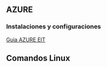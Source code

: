 ## AZURE

### Instalaciones y configuraciones

[Guia AZURE EIT][eit]

## Comandos Linux

[eit]: <https://eit.udp.cl/wp-content/uploads/2020/11/Mazure.pdf>